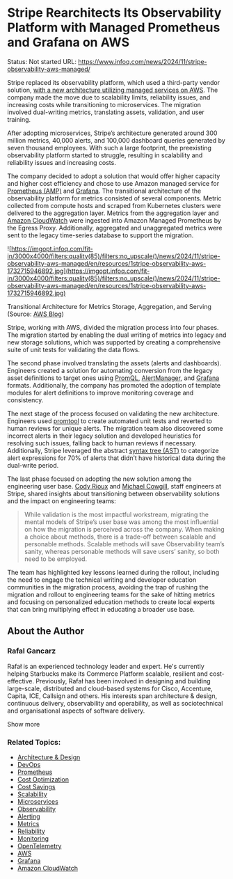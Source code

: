 # Stripe Rearchitects Its Observability Platform with Managed Prometheus and Grafana on AWS

Status: Not started
URL: https://www.infoq.com/news/2024/11/stripe-observability-aws-managed/

Stripe replaced its observability platform, which used a third-party vendor solution, [with a new architecture utilizing managed services on AWS](https://aws.amazon.com/blogs/mt/how-stripe-architected-massive-scale-observability-solution-on-aws/). The company made the move due to scalability limits, reliability issues, and increasing costs while transitioning to microservices. The migration involved dual-writing metrics, translating assets, validation, and user training.

After adopting microservices, Stripe’s architecture generated around 300 million metrics, 40,000 alerts, and 100,000 dashboard queries generated by seven thousand employees. With such a large footprint, the preexisting observability platform started to struggle, resulting in scalability and reliability issues and increasing costs.

The company decided to adopt a solution that would offer higher capacity and higher cost efficiency and chose to use Amazon managed service for [Prometheus (AMP)](https://aws.amazon.com/prometheus/) and [Grafana](https://aws.amazon.com/grafana/). The transitional architecture of the observability platform for metrics consisted of several components. Metric collected from compute hosts and scraped from Kubernetes clusters were delivered to the aggregation layer. Metrics from the aggregation layer and [Amazon CloudWatch](https://aws.amazon.com/cloudwatch/) were ingested into Amazon Managed Prometheus by the Egress Proxy. Additionally, aggregated and unaggregated metrics were sent to the legacy time-series database to support the migration.

![https://imgopt.infoq.com/fit-in/3000x4000/filters:quality(85)/filters:no_upscale()/news/2024/11/stripe-observability-aws-managed/en/resources/1stripe-observability-aws-1732715946892.jpg](https://imgopt.infoq.com/fit-in/3000x4000/filters:quality(85)/filters:no_upscale()/news/2024/11/stripe-observability-aws-managed/en/resources/1stripe-observability-aws-1732715946892.jpg)

Transitional Architecture for Metrics Storage, Aggregation, and Serving (Source: [AWS Blog](https://aws.amazon.com/blogs/mt/how-stripe-architected-massive-scale-observability-solution-on-aws/))

Stripe, working with AWS, divided the migration process into four phases. The migration started by enabling the dual writing of metrics into legacy and new storage solutions, which was supported by creating a comprehensive suite of unit tests for validating the data flows.

The second phase involved translating the assets (alerts and dashboards). Engineers created a solution for automating conversion from the legacy asset definitions to target ones using [PromQL](https://prometheus.io/docs/prometheus/latest/querying/basics/), [AlertManager](https://grafana.com/docs/grafana/latest/alerting/set-up/configure-alertmanager/), and [Grafana](https://grafana.com/docs/grafana/latest/dashboards/) formats. Additionally, the company has promoted the adoption of template modules for alert definitions to improve monitoring coverage and consistency.

The next stage of the process focused on validating the new architecture. Engineers used [promtool](https://prometheus.io/docs/prometheus/latest/configuration/unit_testing_rules/) to create automated unit tests and reverted to human reviews for unique alerts. The migration team also discovered some incorrect alerts in their legacy solution and developed heuristics for resolving such issues, falling back to human reviews if necessary. Additionally, Stripe leveraged the abstract [syntax tree (AST)](https://en.wikipedia.org/wiki/Abstract_syntax_tree) to categorize alert expressions for 70% of alerts that didn’t have historical data during the dual-write period.

The last phase focused on adopting the new solution among the engineering user base. [Cody Rioux](https://www.linkedin.com/in/codyrioux) and [Michael Cowgill](https://www.linkedin.com/in/michael-cowgill-1707346/), staff engineers at Stripe, shared insights about transitioning between observability solutions and the impact on engineering teams:

> 
> 
> 
> While validation is the most impactful workstream, migrating the mental models of Stripe’s user base was among the most influential on how the migration is perceived across the company. When making a choice about methods, there is a trade-off between scalable and personable methods. Scalable methods will save Observability team’s sanity, whereas personable methods will save users’ sanity, so both need to be employed.
> 

The team has highlighted key lessons learned during the rollout, including the need to engage the technical writing and developer education communities in the migration process, avoiding the trap of rushing the migration and rollout to engineering teams for the sake of hitting metrics and focusing on personalized education methods to create local experts that can bring multiplying effect in educating a broader use base.

## About the Author

### **Rafal Gancarz**

Rafał is an experienced technology leader and expert. He's currently helping Starbucks make its Commerce Platform scalable, resilient and cost-effective. Previously, Rafał has been involved in designing and building large-scale, distributed and cloud-based systems for Cisco, Accenture, Capita, ICE, Callsign and others. His interests span architecture & design, continuous delivery, observability and operability, as well as sociotechnical and organisational aspects of software delivery.

Show more

### Related Topics:

- [Architecture & Design](https://www.infoq.com/architecture-design/)
- [DevOps](https://www.infoq.com/Devops/)
- [Prometheus](https://www.infoq.com/Prometheus/)
- [Cost Optimization](https://www.infoq.com/CostOptimzation/)
- [Cost Savings](https://www.infoq.com/CostSavings/)
- [Scalability](https://www.infoq.com/scalability/)
- [Microservices](https://www.infoq.com/microservices/)
- [Observability](https://www.infoq.com/observability/)
- [Alerting](https://www.infoq.com/alerting/)
- [Metrics](https://www.infoq.com/Metrics-1/)
- [Reliability](https://www.infoq.com/Reliability/)
- [Monitoring](https://www.infoq.com/Monitoring/)
- [OpenTelemetry](https://www.infoq.com/opentelemetry/)
- [AWS](https://www.infoq.com/AWS/)
- [Grafana](https://www.infoq.com/Grafana/)
- [Amazon CloudWatch](https://www.infoq.com/CloudWatch/)